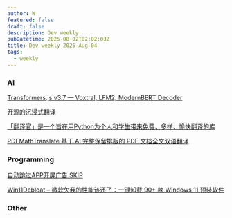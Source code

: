 ```yaml
---
author: W
featured: false
draft: false
description: Dev weekly
pubDatetime: 2025-08-02T02:02:03Z
title: Dev weekly 2025-Aug-04
tags:
  - weekly
---
```


### AI

[]()

[]()

[]()

[]()

[]()

[]()

[]()

[]()

[]()

[]()

[]()

[]()

[]()

[]()

[Transformers.js v3.7 — Voxtral, LFM2, ModernBERT Decoder](https://github.com/huggingface/transformers.js/releases/tag/3.7.0)

[开源的沉浸式翻译](https://github.com/Bistutu/FluentRead)

[「翻译官」是一个旨在用Python为个人和学生带来免费、多样、愉快翻译的库](https://github.com/UlionTse/translators)

[PDFMathTranslate 基于 AI 完整保留排版的 PDF 文档全文双语翻译](https://github.com/Byaidu/PDFMathTranslate)

[]()

[]()

[]()

[]()

### Programming

[]()

[]()

[]()

[]()

[]()

[]()

[]()

[自动跳过APP开屏广告 SKIP](https://github.com/GuoXiCheng/SKIP)

[Win11Debloat – 微软欠我的性能该还了：一键卸载 90+ 款 Windows 11 预装软件](https://www.appinn.com/win11debloat/)

[]()

[]()

[]()

[]()

[]()

[]()

[]()

[]()

### Other

[]()

[]()

[]()

[]()

[]()

[]()

[]()

[]()

[]()

[]()

[]()

[]()

[]()

[]()

[]()

[]()

[]()

[]()

[]()

[]()

[]()

[]()

[]()

[]()

[]()

[]()

[]()

[]()

[]()
